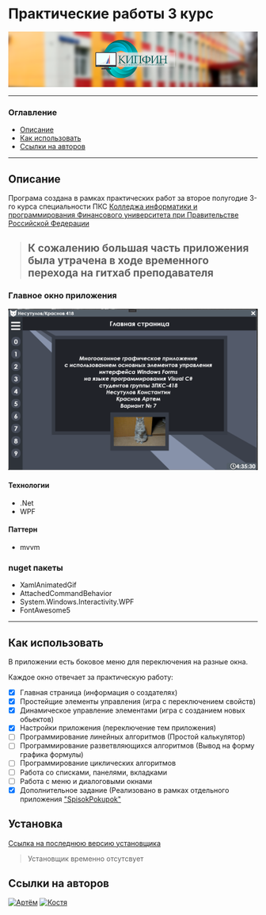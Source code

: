 # __Практические работы 3 курс__

![Project Image](https://raw.githubusercontent.com/Htomsik/Htomsik/main/Assets/collage.png)


---

### Оглавление

- [Описание](#Описание)
- [Как использовать](#Как-использовать)
- [Ссылки на авторов](#Ссылки-на-авторов)

---

## __Описание__

Програма создана в рамках практических работ за второе полугодие 3-го курса специальности ПКС [Колледжа информатики и программирования Финансового университета при Правительстве Российской Федерации](http://www.fa.ru/org/spo/kip/Pages/Home.aspx)

>## __К сожалению большая часть приложения была утрачена в ходе временного перехода на гитхаб преподавателя__
### Главное окно приложения

![Project Image](https://raw.githubusercontent.com/Htomsik/Praktika3Kurs/master/ReadmyAssets/MainWindow.png)

#### Технологии

- .Net
- WPF

#### Паттерн

- mvvm

### nuget пакеты
- XamlAnimatedGif
- AttachedCommandBehavior
- System.Windows.Interactivity.WPF
- FontAwesome5


---

## __Как использовать__

В приложении есть боковое меню для переключения на разные окна. 

Каждое окно отвечает за практическую работу:

- [X] Главная страница (информация о создателях)
- [X] Простейщие элементы управления (игра с переключением свойств)
- [X] Динамическое управление элементами (игра с созданием новых обьектов)
- [X] Настройки приложения (переключение тем приложения)
- [ ] Программирование линейных алгоритмов (Простой калькулятор) 
- [ ] Программирование разветвляющихся алгоритмов (Вывод на форму графика формулы) 
- [ ] Программирование циклических алгоритмов 
- [ ] Работа со списками, панелями, вкладками
- [ ] Работа с меню и диалоговыми окнами
- [X] Дополнительное задание (Реализовано в рамках отдельного приложения ["SpisokPokupok"](https://github.com/Htomsik/Spisok)

## __Установка__

[Ссылка на последнюю версию установщика]() 
>Установщик временно отсутсвует


## __Ссылки на авторов__
[![Артём](https://img.shields.io/badge/-Артём-1C1C22?style=for-the-badge&logo=vk&logoColor=red)](https://vk.com/id506987182)
[![Костя](https://img.shields.io/badge/-Костя-1C1C22?style=for-the-badge&logo=vk&logoColor=blue)](https://vk.com/jessnjake)






